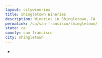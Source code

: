 ```yaml
---
layout: citywineries
title: Shingletown Wineries
description: Wineries in Shingletown, CA
permalink: /ca/san-francisco/shingletown/
state: ca
county: san francisco
city: shingletown
---
```

-
